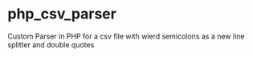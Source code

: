# php_csv_parser
Custom Parser in PHP for a csv file with wierd semicolons as a new line splitter and double quotes
